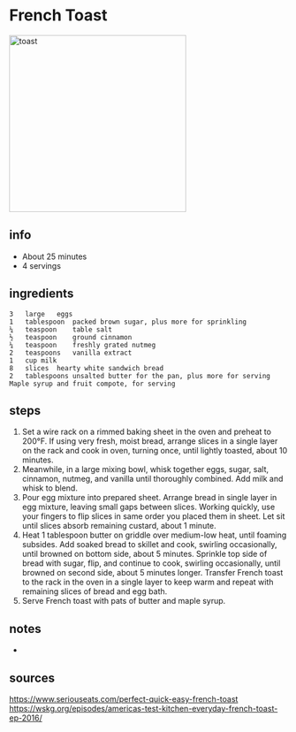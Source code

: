 # French Toast  
<img src="https://wskg.org/wp-content/uploads/2019/12/2016A-Everyday-French-Toast-3.jpg" alt="toast" width="320"/>

## info  
* About 25 minutes  
* 4 servings  

## ingredients  
```
3	large	eggs
1	tablespoon	packed brown sugar, plus more for sprinkling
¼	teaspoon	table salt
½	teaspoon	ground cinnamon
¼	teaspoon	freshly grated nutmeg
2	teaspoons	vanilla extract
1	cup	milk
8	slices	hearty white sandwich bread
2	tablespoons	unsalted butter for the pan, plus more for serving
Maple syrup and fruit compote, for serving
```

## steps  
1. Set a wire rack on a rimmed baking sheet in the oven and preheat to 200°F. If using very fresh, moist bread, arrange slices in a single layer on the rack and cook in oven, turning once, until lightly toasted, about 10 minutes.
2. Meanwhile, in a large mixing bowl, whisk together eggs, sugar, salt, cinnamon, nutmeg, and vanilla until thoroughly combined. Add milk and whisk to blend.
3. Pour egg mixture into prepared sheet. Arrange bread in single layer in egg mixture, leaving small gaps between slices. Working quickly, use your fingers to flip slices in same order you placed them in sheet. Let sit until slices absorb remaining custard, about 1 minute.
4. Heat 1 tablespoon butter on griddle over medium-low heat, until foaming subsides. Add soaked bread to skillet and cook, swirling occasionally, until browned on bottom side, about 5 minutes. Sprinkle top side of bread with sugar, flip, and continue to cook, swirling occasionally, until browned on second side, about 5 minutes longer. Transfer French toast to the rack in the oven in a single layer to keep warm and repeat with remaining slices of bread and egg bath.
5. Serve French toast with pats of butter and maple syrup. 

## notes  
* 

## sources   
https://www.seriouseats.com/perfect-quick-easy-french-toast  
https://wskg.org/episodes/americas-test-kitchen-everyday-french-toast-ep-2016/  
